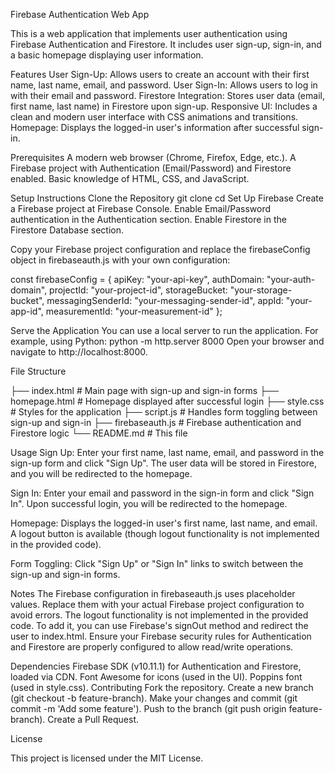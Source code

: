 Firebase Authentication Web App

This is a web application that implements user authentication using Firebase Authentication and Firestore. It includes user sign-up, sign-in, and a basic homepage displaying user information.

Features
User Sign-Up: Allows users to create an account with their first name, last name, email, and password.
User Sign-In: Allows users to log in with their email and password.
Firestore Integration: Stores user data (email, first name, last name) in Firestore upon sign-up.
Responsive UI: Includes a clean and modern user interface with CSS animations and transitions.
Homepage: Displays the logged-in user's information after successful sign-in.

Prerequisites
A modern web browser (Chrome, Firefox, Edge, etc.).
A Firebase project with Authentication (Email/Password) and Firestore enabled.
Basic knowledge of HTML, CSS, and JavaScript.

Setup Instructions
Clone the Repository
git clone <repository-url>
cd <repository-folder>
Set Up Firebase
Create a Firebase project at Firebase Console.
Enable Email/Password authentication in the Authentication section.
Enable Firestore in the Firestore Database section.

Copy your Firebase project configuration and replace the firebaseConfig object in firebaseauth.js with your own configuration:

const firebaseConfig = {
  apiKey: "your-api-key",
  authDomain: "your-auth-domain",
  projectId: "your-project-id",
  storageBucket: "your-storage-bucket",
  messagingSenderId: "your-messaging-sender-id",
  appId: "your-app-id",
  measurementId: "your-measurement-id"
};


Serve the Application
You can use a local server to run the application. For example, using Python:
python -m http.server 8000
Open your browser and navigate to http://localhost:8000.

File Structure

├── index.html         # Main page with sign-up and sign-in forms
├── homepage.html      # Homepage displayed after successful login
├── style.css         # Styles for the application
├── script.js         # Handles form toggling between sign-up and sign-in
├── firebaseauth.js   # Firebase authentication and Firestore logic
└── README.md         # This file

Usage
Sign Up: Enter your first name, last name, email, and password in the sign-up form and click "Sign Up". The user data will be stored in Firestore, and you will be redirected to the homepage.

Sign In: Enter your email and password in the sign-in form and click "Sign In". Upon successful login, you will be redirected to the homepage.

Homepage: Displays the logged-in user's first name, last name, and email. A logout button is available (though logout functionality is not implemented in the provided code).

Form Toggling: Click "Sign Up" or "Sign In" links to switch between the sign-up and sign-in forms.

Notes
The Firebase configuration in firebaseauth.js uses placeholder values. Replace them with your actual Firebase project configuration to avoid errors.
The logout functionality is not implemented in the provided code. To add it, you can use Firebase's signOut method and redirect the user to index.html.
Ensure your Firebase security rules for Authentication and Firestore are properly configured to allow read/write operations.

Dependencies
Firebase SDK (v10.11.1) for Authentication and Firestore, loaded via CDN.
Font Awesome for icons (used in the UI).
Poppins font (used in style.css).
Contributing
Fork the repository.
Create a new branch (git checkout -b feature-branch).
Make your changes and commit (git commit -m 'Add some feature').
Push to the branch (git push origin feature-branch).
Create a Pull Request.

License

This project is licensed under the MIT License.
